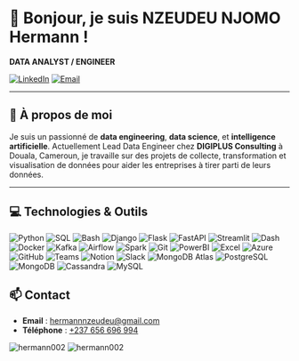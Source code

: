 # 👋 Bonjour, je suis NZEUDEU NJOMO Hermann !

**DATA ANALYST / ENGINEER**

[![LinkedIn](https://img.shields.io/badge/LinkedIn-Hermann%20Nzeudeu-blue)](https://www.linkedin.com/in/hermann-nzeudeu-b10574229/)
[![Email](https://img.shields.io/badge/Email-hermannnzeudeu@gmail.com-red)](mailto:hermannnzeudeu@gmail.com)

---

## 🌟 À propos de moi

Je suis un passionné de **data engineering**, **data science**, et **intelligence artificielle**. Actuellement Lead Data Engineer chez **DIGIPLUS Consulting** à Douala, Cameroun, je travaille sur des projets de collecte, transformation et visualisation de données pour aider les entreprises à tirer parti de leurs données.

---

## 💻 Technologies & Outils
![Python](https://img.shields.io/badge/Python-3776AB?style=for-the-badge&logo=python&logoColor=white)
![SQL](https://img.shields.io/badge/SQL-003B57?style=for-the-badge&logo=postgresql&logoColor=white)
![Bash](https://img.shields.io/badge/Bash-4EAA25?style=for-the-badge&logo=gnu-bash&logoColor=white)
![Django](https://img.shields.io/badge/Django-092E20?style=for-the-badge&logo=django&logoColor=white)
![Flask](https://img.shields.io/badge/Flask-000000?style=for-the-badge&logo=flask&logoColor=white)
![FastAPI](https://img.shields.io/badge/FastAPI-009688?style=for-the-badge&logo=fastapi&logoColor=white)
![Streamlit](https://img.shields.io/badge/Streamlit-FF4B4B?style=for-the-badge&logo=streamlit&logoColor=white)
![Dash](https://img.shields.io/badge/Dash-00C7B7?style=for-the-badge&logo=plotly&logoColor=white)
![Docker](https://img.shields.io/badge/Docker-2496ED?style=for-the-badge&logo=docker&logoColor=white)
![Kafka](https://img.shields.io/badge/Kafka-231F20?style=for-the-badge&logo=apache-kafka&logoColor=white)
![Airflow](https://img.shields.io/badge/Airflow-017CEE?style=for-the-badge&logo=apache-airflow&logoColor=white)
![Spark](https://img.shields.io/badge/Spark-E25A1C?style=for-the-badge&logo=apachespark&logoColor=white)
![Git](https://img.shields.io/badge/Git-F05032?style=for-the-badge&logo=git&logoColor=white)
![PowerBI](https://img.shields.io/badge/PowerBI-F2C811?style=for-the-badge&logo=powerbi&logoColor=white)
![Excel](https://img.shields.io/badge/Excel-217346?style=for-the-badge&logo=microsoftexcel&logoColor=white)
![Azure](https://img.shields.io/badge/Azure-0078D4?style=for-the-badge&logo=microsoftazure&logoColor=white)
![GitHub](https://img.shields.io/badge/GitHub-181717?style=for-the-badge&logo=github&logoColor=white)
![Teams](https://img.shields.io/badge/Teams-6264A7?style=for-the-badge&logo=microsoftteams&logoColor=white)
![Notion](https://img.shields.io/badge/Notion-000000?style=for-the-badge&logo=notion&logoColor=white)
![Slack](https://img.shields.io/badge/Slack-4A154B?style=for-the-badge&logo=slack&logoColor=white)
![MongoDB Atlas](https://img.shields.io/badge/MongoDB%20Atlas-47A248?style=for-the-badge&logo=mongodb&logoColor=white)
![PostgreSQL](https://img.shields.io/badge/PostgreSQL-4169E1?style=for-the-badge&logo=postgresql&logoColor=white)
![MongoDB](https://img.shields.io/badge/MongoDB-47A248?style=for-the-badge&logo=mongodb&logoColor=white)
![Cassandra](https://img.shields.io/badge/Cassandra-1287B1?style=for-the-badge&logo=apache-cassandra&logoColor=white)
![MySQL](https://img.shields.io/badge/MySQL-4479A1?style=for-the-badge&logo=mysql&logoColor=white)

## 📫 Contact

- **Email** : [hermannnzeudeu@gmail.com](mailto:hermannnzeudeu@gmail.com)
- **Téléphone** : [+237 656 696 994](tel:+237656696994)


<!--
**Hermann002/Hermann002** is a ✨ _special_ ✨ repository because its `README.md` (this file) appears on your GitHub profile.

Here are some ideas to get you started:

- 🔭 I’m currently working on ...
- 🌱 I’m currently learning ...
- 👯 I’m looking to collaborate on ...
- 🤔 I’m looking for help with ...
- 💬 Ask me about ...
- 📫 How to reach me: ...
- 😄 Pronouns: ...
- ⚡ Fun fact: ...
-->
<p><img src="https://github-readme-stats.vercel.app/api/top-langs?username=hermann002&show_icons=true&locale=en&layout=compact" alt="hermann002" />
<img src="https://github-readme-streak-stats.herokuapp.com/?user=hermann002&" alt="hermann002" /></p>
